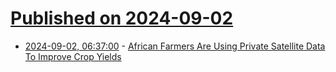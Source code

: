 # [Published on 2024-09-02](index.md)

* [2024-09-02, 06:37:00](https://soylentnews.org/article.pl?sid=24/09/01/011246&from=rss) - [African Farmers Are Using Private Satellite Data To Improve Crop Yields](https://soylentnews.org/article.pl?sid=24/09/01/011246&from=rss)
